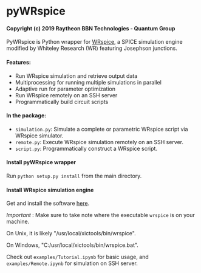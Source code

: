 # pyWRspice

#### Copyright (c) 2019 Raytheon BBN Technologies - Quantum Group


PyWRspice is Python wrapper for [WRspice](http://www.wrcad.com/), a SPICE simulation engine modified by Whiteley Research (WR) featuring Josephson junctions.

#### Features:
- Run WRspice simulation and retrieve output data
- Multiprocessing for running multiple simulations in parallel
- Adaptive run for parameter optimization
- Run WRspice remotely on an SSH server
- Programmatically build circuit scripts

#### In the package:
- ```simulation.py```: Simulate a complete or parametric WRspice script via WRspice simulator.
- ```remote.py```: Execute WRspice simulation remotely on an SSH server.
- ```script.py```: Programmatically construct a WRspice script.

#### Install pyWRspice wrapper
Run ```python setup.py install``` from the main directory.


#### Install WRspice simulation engine

Get and install the software [here](http://www.wrcad.com/xictools/index.html).


*Important* : Make sure to take note where the executable ```wrspice``` is on your machine.

On Unix, it is likely "/usr/local/xictools/bin/wrspice".

On Windows, "C:/usr/local/xictools/bin/wrspice.bat".


Check out ```examples/Tutorial.ipynb``` for basic usage, and ```examples/Remote.ipynb``` for simulation on SSH server.
